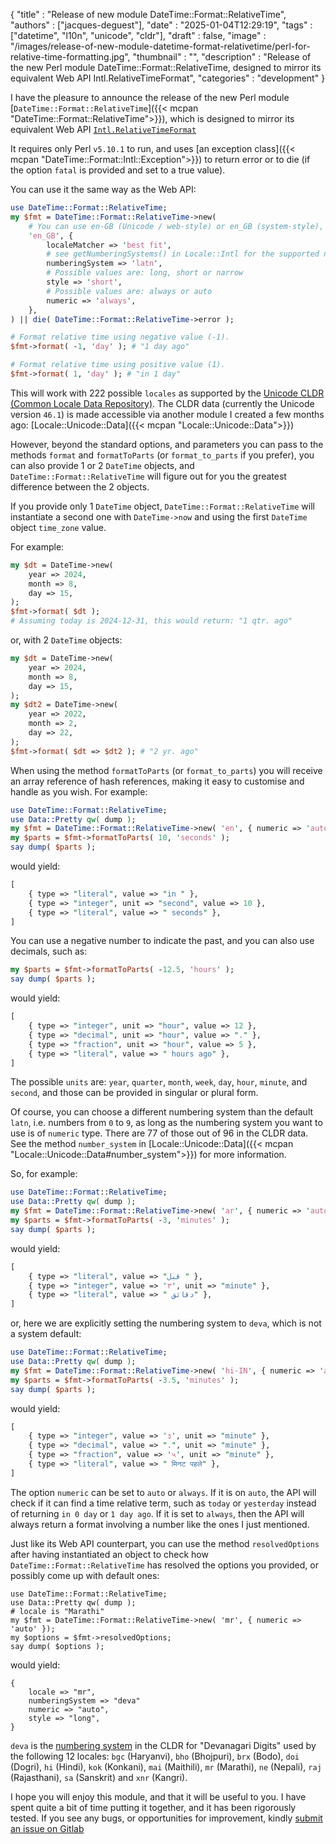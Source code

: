 {
    "title"       : "Release of new module DateTime::Format::RelativeTime",
    "authors"     : ["jacques-deguest"],
    "date"        : "2025-01-04T12:29:19",
    "tags"        : ["datetime", "l10n", "unicode", "cldr"],
    "draft"       : false,
    "image"       : "/images/release-of-new-module-datetime-format-relativetime/perl-for-relative-time-formatting.jpg",
    "thumbnail"   : "",
    "description" : "Release of the new Perl module DateTime::Format::RelativeTime, designed to mirror its equivalent Web API Intl.RelativeTimeFormat",
    "categories"  : "development"
}

I have the pleasure to announce the release of the new Perl module [`DateTime::Format::RelativeTime`]({{< mcpan "DateTime::Format::RelativeTime">}}), which is designed to mirror its equivalent Web API [`Intl.RelativeTimeFormat`](https://developer.mozilla.org/en-US/docs/Web/JavaScript/Reference/Global_Objects/Intl/RelativeTimeFormat)

It requires only Perl `v5.10.1` to run, and uses [an exception class]({{< mcpan "DateTime::Format::Intl::Exception">}}) to return error or to die (if the option `fatal` is provided and set to a true value).

You can use it the same way as the Web API:

```perl
use DateTime::Format::RelativeTime;
my $fmt = DateTime::Format::RelativeTime->new(
    # You can use en-GB (Unicode / web-style) or en_GB (system-style), it does not matter.
    'en_GB', {
        localeMatcher => 'best fit',
        # see getNumberingSystems() in Locale::Intl for the supported number systems
        numberingSystem => 'latn',
        # Possible values are: long, short or narrow
        style => 'short',
        # Possible values are: always or auto
        numeric => 'always',
    },
) || die( DateTime::Format::RelativeTime->error );

# Format relative time using negative value (-1).
$fmt->format( -1, 'day' ); # "1 day ago"

# Format relative time using positive value (1).
$fmt->format( 1, 'day' ); # "in 1 day"
```

This will work with 222 possible `locales` as supported by the [Unicode CLDR (Common Locale Data Repository)](https://cldr.unicode.org/). The CLDR data (currently the Unicode version `46.1`) is made accessible via another module I created a few months ago: [Locale::Unicode::Data]({{< mcpan "Locale::Unicode::Data">}})

However, beyond the standard options, and parameters you can pass to the methods `format` and `formatToParts` (or `format_to_parts` if you prefer), you can also provide 1 or 2 `DateTime` objects, and `DateTime::Format::RelativeTime` will figure out for you the greatest difference between the 2 objects.

If you provide only 1 `DateTime` object, `DateTime::Format::RelativeTime` will instantiate a second one with `DateTime->now` and using the first `DateTime` object `time_zone` value.

For example:

```perl
my $dt = DateTime->new(
    year => 2024,
    month => 8,
    day => 15,
);
$fmt->format( $dt );
# Assuming today is 2024-12-31, this would return: "1 qtr. ago"
```

or, with 2 `DateTime` objects:

```perl
my $dt = DateTime->new(
    year => 2024,
    month => 8,
    day => 15,
);
my $dt2 = DateTime->new(
    year => 2022,
    month => 2,
    day => 22,
);
$fmt->format( $dt => $dt2 ); # "2 yr. ago"
```

When using the method `formatToParts` (or `format_to_parts`) you will receive an array reference of hash references, making it easy to customise and handle as you wish. For example:

```perl
use DateTime::Format::RelativeTime;
use Data::Pretty qw( dump );
my $fmt = DateTime::Format::RelativeTime->new( 'en', { numeric => 'auto' });
my $parts = $fmt->formatToParts( 10, 'seconds' );
say dump( $parts );
```

would yield:

```perl
[
    { type => "literal", value => "in " },
    { type => "integer", unit => "second", value => 10 },
    { type => "literal", value => " seconds" },
]
```

You can use a negative number to indicate the past, and you can also use decimals, such as:

```perl
my $parts = $fmt->formatToParts( -12.5, 'hours' );
say dump( $parts );
```

would yield:

```perl
[
    { type => "integer", unit => "hour", value => 12 },
    { type => "decimal", unit => "hour", value => "." },
    { type => "fraction", unit => "hour", value => 5 },
    { type => "literal", value => " hours ago" },
]
```

The possible `units` are: `year`, `quarter`, `month`, `week`, `day`, `hour`, `minute`, and `second`, and those can be provided in singular or plural form.

Of course, you can choose a different numbering system than the default `latn`, i.e. numbers from `0` to `9`, as long as the numbering system you want to use is of `numeric` type. There are 77 of those out of 96 in the CLDR data. See the method `number_system` in [Locale::Unicode::Data]({{< mcpan "Locale::Unicode::Data#number_system">}}) for more information.

So, for example:

```perl
use DateTime::Format::RelativeTime;
use Data::Pretty qw( dump );
my $fmt = DateTime::Format::RelativeTime->new( 'ar', { numeric => 'auto' });
my $parts = $fmt->formatToParts( -3, 'minutes' );
say dump( $parts );
```

would yield:

```perl
[
    { type => "literal", value => "قبل " },
    { type => "integer", value => '٣', unit => "minute" },
    { type => "literal", value => " دقائق" },
]
```

or, here we are explicitly setting the numbering system to `deva`, which is not a system default:

```perl
use DateTime::Format::RelativeTime;
use Data::Pretty qw( dump );
my $fmt = DateTime::Format::RelativeTime->new( 'hi-IN', { numeric => 'auto', numberingSystem => 'deva' });
my $parts = $fmt->formatToParts( -3.5, 'minutes' );
say dump( $parts );
```

would yield:

```perl
[
    { type => "integer", value => '३', unit => "minute" },
    { type => "decimal", value => ".", unit => "minute" },
    { type => "fraction", value => '५', unit => "minute" },
    { type => "literal", value => " मिनट पहले" },
]
```

The option `numeric` can be set to `auto` or `always`. If it is on `auto`, the API will check if it can find a time relative term, such as `today` or `yesterday` instead of returning `in 0 day` or `1 day ago`. If it is set to `always`, then the API will always return a format involving a number like the ones I just mentioned.

Just like its Web API counterpart, you can use the method `resolvedOptions` after having instantiated an object to check how `DateTime::Format::RelativeTime` has resolved the options you provided, or possibly come up with default ones:

```
use DateTime::Format::RelativeTime;
use Data::Pretty qw( dump );
# locale is "Marathi"
my $fmt = DateTime::Format::RelativeTime->new( 'mr', { numeric => 'auto' });
my $options = $fmt->resolvedOptions;
say dump( $options );
```

would yield:

```
{
    locale => "mr",
    numberingSystem => "deva"
    numeric => "auto",
    style => "long",
}
```

`deva` is the [numbering system](https://metacpan.org/pod/Locale::Unicode::Data#number_system) in the CLDR for "Devanagari Digits" used by the following 12 locales: `bgc` (Haryanvi), `bho` (Bhojpuri), `brx` (Bodo), `doi` (Dogri), `hi` (Hindi), `kok` (Konkani), `mai` (Maithili), `mr` (Marathi), `ne` (Nepali), `raj` (Rajasthani), `sa` (Sanskrit) and `xnr` (Kangri).

I hope you will enjoy this module, and that it will be useful to you. I have spent quite a bit of time putting it together, and it has been rigorously tested. If you see any bugs, or opportunities for improvement, kindly [submit an issue on Gitlab](https://gitlab.com/jackdeguest/DateTime-Format-RelativeTime/-/issues)

